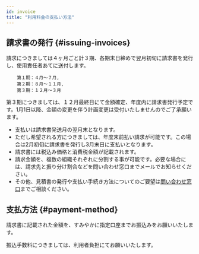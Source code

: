 ```yaml
---
id: invoice
title: "利用料金の支払い方法"
---
```



## 請求書の発行 {#issuing-invoices}

請求につきましては４ヶ月ごと計３期、各期末日締めで翌月初旬に請求書を発行し、使用責任者あてに送付します。

```
    第１期：４月〜７月, 
    第２期：８月〜１１月, 
    第３期：１２月〜３月
```

第３期につきましては、１２月最終日にて金額確定、年度内に請求書発行予定です。1月1日以降、金額の変更を伴う計画変更は受付いたしませんのでご了承願います。

- 支払いは請求書発送月の翌月末となります。
- ただし希望される方につきましては、年度末前払い請求が可能です。この場合は2月初旬に請求書を発行し3月末日に支払いとなります。
- 請求書には税込み価格と消費税金額が記載されます。
- 請求金額を、複数の組織それぞれに分割する事が可能です。必要な場合には、請求先と振り分け割合などを問い合わせ窓口までメールでお知らせください。
- その他、見積書の発行や支払い手続き方法についてのご要望は[問い合わせ窓口](/application/reference)までご相談ください。

## 支払方法 {#payment-method}

請求書に記載された金額を、すみやかに指定口座までお振込みをお願いいたします。

振込手数料につきましては、利用者負担にてお願いいたします。

 
